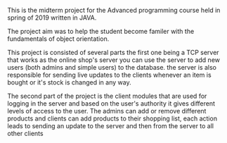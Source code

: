 This is the midterm project for the Advanced programming course held in spring of 2019 written in JAVA.

The project aim was to help the student become familer with the fundamentals of object orientation.

This project is consisted of several parts the first one being a TCP server that works as the online shop's server you can use the server to add new users (both admins and simple users) to the database. the server is also responsible for sending live updates to the clients whenever an item is bought or it's stock is changed in any way.

The second part of the project is the client modules that are used for logging in the server and based on the user's authority it gives different levels of access to the user. The admins can add or remove different products and clients can add products to their shopping list, each action leads to sending an update to the server and then from the server to all other clients
